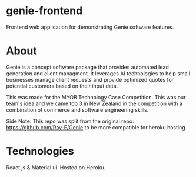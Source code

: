 # genie-frontend
Frontend web application for demonstrating Genie software features.

# About
Genie is a concept software package that provides automated lead generation and client managment. It leverages AI technologies to help small businesses manage client requests and provide optimized quotes for potential customers based on their input data. 

This was made for the MYOB Technology Case Competition. This was our team's idea and we came top 3 in New Zealand in the competition with a combination of commerce and software engineering skills. 

Side Note: This repo was split from the original repo: https://github.com/Ray-F/Genie to be more compatible for heroku hosting. 

# Technologies
React js & Material ui. Hosted on Heroku.
